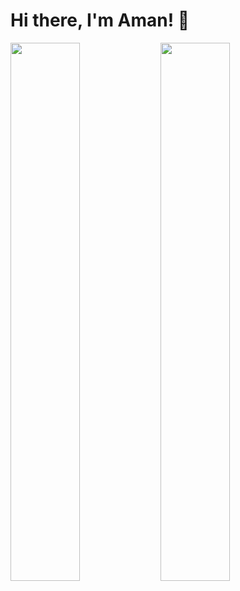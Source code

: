 # Hi there, I'm Aman! 👋


<img align="left" width="47%" src="https://github-readme-stats.vercel.app/api?username=Techoflashaman&show_icons=true&theme=radical" />
<img align="left" width="47%" src="https://github-readme-stats.vercel.app/api/top-langs/?username=Techoflashaman&hide_progress=true" />






